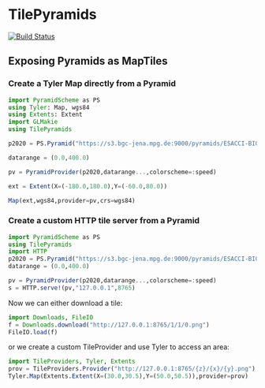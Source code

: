 # TilePyramids

[![Build Status](https://github.com/meggart/TilePyramids.jl/actions/workflows/CI.yml/badge.svg?branch=main)](https://github.com/meggart/TilePyramids.jl/actions/workflows/CI.yml?query=branch%3Amain)

## Exposing Pyramids as MapTiles

### Create a Tyler Map directly from a Pyramid

````julia
import PyramidScheme as PS
using Tyler: Map, wgs84
using Extents: Extent
import GLMakie
using TilePyramids

p2020 = PS.Pyramid("https://s3.bgc-jena.mpg.de:9000/pyramids/ESACCI-BIOMASS-L4-AGB-MERGED-100m-2020-fv4.0.zarr")

datarange = (0.0,400.0)

pv = PyramidProvider(p2020,datarange...,colorscheme=:speed)

ext = Extent(X=(-180.0,180.0),Y=(-60.0,80.0))

Map(ext,wgs84,provider=pv,crs=wgs84)
````

### Create a custom HTTP tile server from a Pyramid

````julia
import PyramidScheme as PS
using TilePyramids
import HTTP
p2020 = PS.Pyramid("https://s3.bgc-jena.mpg.de:9000/pyramids/ESACCI-BIOMASS-L4-AGB-MERGED-100m-2020-fv4.0.zarr")
datarange = (0.0,400.0)

pv = PyramidProvider(p2020,datarange...,colorscheme=:speed)
s = HTTP.serve!(pv,"127.0.0.1",8765)
````

Now we can either download a tile:

````julia
import Downloads, FileIO
f = Downloads.download("http://127.0.0.1:8765/1/1/0.png")
FileIO.load(f)
````

or we create a custom TileProvider and use Tyler to access an area:

````julia
import TileProviders, Tyler, Extents
prov = TileProviders.Provider("http://127.0.0.1:8765/{z}/{x}/{y}.png")
Tyler.Map(Extents.Extent(X=(30.0,30.5),Y=(50.0,50.5)),provider=prov)
````


